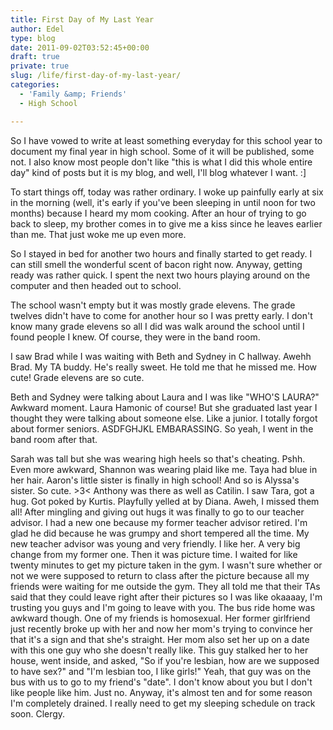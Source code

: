 ```yaml
---
title: First Day of My Last Year
author: Edel
type: blog
date: 2011-09-02T03:52:45+00:00
draft: true
private: true
slug: /life/first-day-of-my-last-year/
categories:
  - 'Family &amp; Friends'
  - High School

---
```

So I have vowed to write at least something everyday for this school year to document my final year in high school. Some of it will be published, some not. I also know most people don't like "this is what I did this whole entire day" kind of posts but it is my blog, and well, I'll blog whatever I want. :]

To start things off, today was rather ordinary. I woke up painfully early at six in the morning (well, it's early if you've been sleeping in until noon for two months) because I heard my mom cooking. After an hour of trying to go back to sleep, my brother comes in to give me a kiss since he leaves earlier than me. That just woke me up even more.

So I stayed in bed for another two hours and finally started to get ready. I can still smell the wonderful scent of bacon right now. Anyway, getting ready was rather quick. I spent the next two hours playing around on the computer and then headed out to school.

The school wasn't empty but it was mostly grade elevens. The grade twelves didn't have to come for another hour so I was pretty early. I don't know many grade elevens so all I did was walk around the school until I found people I knew. Of course, they were in the band room.

I saw Brad while I was waiting with Beth and Sydney in C hallway. Awehh Brad. My TA buddy. He's really sweet. He told me that he missed me. How cute! Grade elevens are so cute.

Beth and Sydney were talking about Laura and I was like "WHO'S LAURA?" Awkward moment. Laura Hamonic of course! But she graduated last year I thought they were talking about someone else. Like a junior. I totally forgot about former seniors. ASDFGHJKL EMBARASSING. So yeah, I went in the band room after that.

Sarah was tall but she was wearing high heels so that's cheating. Pshh. Even more awkward, Shannon was wearing plaid like me. Taya had blue in her hair. Aaron's little sister is finally in high school! And so is Alyssa's sister. So cute. >3< Anthony was there as well as Catilin. I saw Tara, got a hug. Got poked by Kurtis. Playfully yelled at by Diana. Aweh, I missed them all! After mingling and giving out hugs it was finally to go to our teacher advisor. I had a new one because my former teacher advisor retired. I'm glad he did because he was grumpy and short tempered all the time. My new teacher advisor was young and very friendly. I like her. A very big change from my former one. Then it was picture time. I waited for like twenty minutes to get my picture taken in the gym. I wasn't sure whether or not we were supposed to return to class after the picture because all my friends were waiting for me outside the gym. They all told me that their TAs said that they could leave right after their pictures so I was like okaaaay, I'm trusting you guys and I'm going to leave with you. The bus ride home was awkward though. One of my friends is homosexual. Her former girlfriend just recently broke up with her and now her mom's trying to convince her that it's a sign and that she's straight. Her mom also set her up on a date with this one guy who she doesn't really like. This guy stalked her to her house, went inside, and asked, "So if you're lesbian, how are we supposed to have sex?" and "I'm lesbian too, I like girls!" Yeah, that guy was on the bus with us to go to my friend's "date". I don't know about you but I don't like people like him. Just no. Anyway, it's almost ten and for some reason I'm completely drained. I really need to get my sleeping schedule on track soon. Clergy. 


